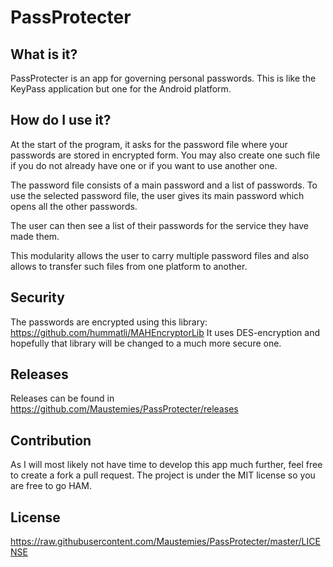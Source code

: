 # PassProtecter

## What is it?

PassProtecter is an app for governing personal passwords.
This is like the KeyPass application but one for the Android platform.

## How do I use it?

At the start of the program, it asks for the password file where your passwords are stored in encrypted form.
You may also create one such file if you do not already have one or if you want to use another one.

The password file consists of a main password and a list of passwords.
To use the selected password file, the user gives its main password which opens all the other passwords.

The user can then see a list of their passwords for the service they have made them.

This modularity allows the user to carry multiple password files and also allows to transfer such files from one platform to another.

## Security

The passwords are encrypted using this library: https://github.com/hummatli/MAHEncryptorLib
It uses DES-encryption and hopefully that library will be changed to a much more secure one.

## Releases

Releases can be found in https://github.com/Maustemies/PassProtecter/releases

## Contribution

As I will most likely not have time to develop this app much further, feel free to create a fork a pull request.
The project is under the MIT license so you are free to go HAM.

## License
https://raw.githubusercontent.com/Maustemies/PassProtecter/master/LICENSE